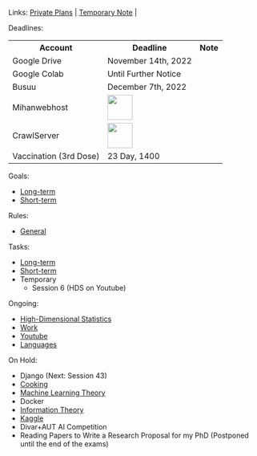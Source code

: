 Links: [Private Plans](https://github.com/arm-on/privateplans/blob/main/README.md) | [Temporary Note](https://github.com/arm-on/privateplans/blob/main/temp.md) |

Deadlines:

<table style="width:100%">
  <tr>
    <th>Account</th>
    <th>Deadline</th>
    <th>Note</th>
  </tr>
  <tr>
    <td>Google Drive</td>
    <td>November 14th, 2022</td>
    <td></td>
  </tr>
  <tr>
    <td>Google Colab</td>
    <td>Until Further Notice</td>
    <td></td>
  </tr>
    <tr>
    <td>Busuu</td>
    <td>December 7th, 2022</td>
    <td></td>
  </tr>
    <tr>
    <td>Mihanwebhost</td>
    <td><img src="http://gen.sendtric.com/countdown/xag1sgnhl9" style="display: block; height:50px" /></td>
    <td></td>
  </tr>
    <tr>
    <td>CrawlServer</td>
    <td><img src="http://gen.sendtric.com/countdown/b7tm38bqzw" style="display: block; height:50px" /></td>
    <td></td>
  </tr>
  <tr>
  <td>
  Vaccination (3rd Dose)
  </td>
  <td>23 Day, 1400</td>
  <td></td>
  </tr>
</table>

Goals:
- [Long-term](long-term-goals.md)
- [Short-term](short-term-goals.md)

Rules:
- [General](rules-and-points.md)

Tasks:
- [Long-term](long-term-tasks.md)
- [Short-term](short-term-tasks.md)
- Temporary
    - Session 6 (HDS on Youtube)

Ongoing:
- [High-Dimensional Statistics](ongoing/high-dimensional-statistics.md)
- [Work](ongoing/work.md)
- [Youtube](ongoing/youtube.md)
- [Languages](ongoing/languages.md)
  
On Hold:

- Django (Next: Session 43)
- [Cooking](ongoing/cooking.md)
- [Machine Learning Theory](ongoing/mlt.md)
- Docker
- [Information Theory](ongoing/inf.md)
- [Kaggle](ongoing/kaggle.md)
- Divar+AUT AI Competition
- Reading Papers to Write a Research Proposal for my PhD (Postponed until the end of the exams)